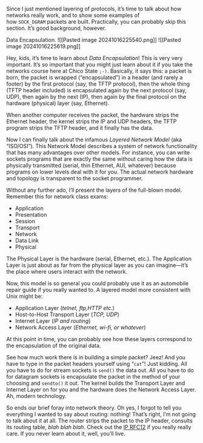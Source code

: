 Since I just mentioned layering of protocols, it’s time to talk about how networks really work, and to show some examples of how `SOCK_DGRAM` packets are built. Practically, you can probably skip this section. It’s good background, however.

Data Encapsulation.
![[Pasted image 20241016225540.png]]
![[Pasted image 20241016225619.png]]


Hey, kids, it’s time to learn about _Data Encapsulation_! This is very very important. It’s so important that you might just learn about it if you take the networks course here at Chico State `;-)`. Basically, it says this: a packet is born, the packet is wrapped (“encapsulated”) in a header (and rarely a footer) by the first protocol (say, the TFTP protocol), then the whole thing (TFTP header included) is encapsulated again by the next protocol (say, UDP), then again by the next (IP), then again by the final protocol on the hardware (physical) layer (say, Ethernet).

When another computer receives the packet, the hardware strips the Ethernet header, the kernel strips the IP and UDP headers, the TFTP program strips the TFTP header, and it finally has the data.

Now I can finally talk about the infamous _Layered Network Model_ (aka “ISO/OSI”). This Network Model describes a system of network functionality that has many advantages over other models. For instance, you can write sockets programs that are exactly the same without caring how the data is physically transmitted (serial, thin Ethernet, AUI, whatever) because programs on lower levels deal with it for you. The actual network hardware and topology is transparent to the socket programmer.

Without any further ado, I’ll present the layers of the full-blown model. Remember this for network class exams:

- Application
- Presentation
- Session
- Transport
- Network
- Data Link
- Physical

The Physical Layer is the hardware (serial, Ethernet, etc.). The Application Layer is just about as far from the physical layer as you can imagine—it’s the place where users interact with the network.

Now, this model is so general you could probably use it as an automobile repair guide if you really wanted to. A layered model more consistent with Unix might be:

- Application Layer (_telnet, ftp,HTTP etc._)
- Host-to-Host Transport Layer (_TCP, UDP_)
- Internet Layer (_IP and routing_)
- Network Access Layer (_Ethernet, wi-fi, or whatever_)

At this point in time, you can probably see how these layers correspond to the encapsulation of the original data.

See how much work there is in building a simple packet? Jeez! And you have to type in the packet headers yourself using “`cat`”! Just kidding. All you have to do for stream sockets is `send()` the data out. All you have to do for datagram sockets is encapsulate the packet in the method of your choosing and `sendto()` it out. The kernel builds the Transport Layer and Internet Layer on for you and the hardware does the Network Access Layer. Ah, modern technology.

So ends our brief foray into network theory. Oh yes, I forgot to tell you everything I wanted to say about routing: nothing! That’s right, I’m not going to talk about it at all. The router strips the packet to the IP header, consults its routing table, _blah blah blah_. Check out the [IP RFC](https://tools.ietf.org/html/rfc791)[12](https://beej.us/guide/bgnet/html//index.html#fn12) if you really really care. If you never learn about it, well, you’ll live.